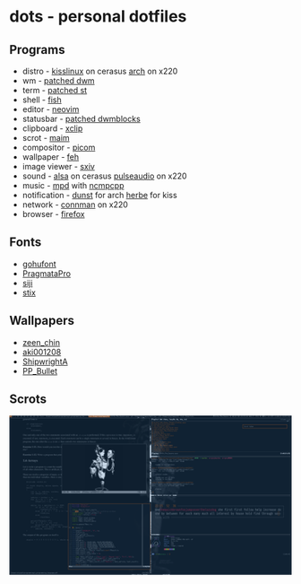 dots - personal dotfiles
========================

Programs
--------
* distro - [kisslinux](https://k1sslinux.org) on cerasus
[arch](https://archlinux.org) on x220
* wm - [patched dwm](https://github.com/jstnas/dwm)
* term - [patched st](https://github.com/jstnas/st)
* shell - [fish](https://fishshell.com)
* editor - [neovim](https://neovim.io)
* statusbar - [patched dwmblocks](https://github.com/jstnas/dwmblocks)
* clipboard - [xclip](https://github.com/jstnas/dwmblocks)
* scrot - [maim](https://github.com/naelstrof/maim)
* compositor - [picom](https://github.com/yshui/picom)
* wallpaper - [feh](https://feh.finalrewind.org)
* image viewer - [sxiv](https://github.com/muennich/sxiv)
* sound - [alsa](https://alsa-project.org/wiki/Main_Page) on cerasus
[pulseaudio](https://www.freedesktop.org/wiki/Software/PulseAudio) on x220
* music - [mpd](https://www.musicpd.org)
with [ncmpcpp](https://rybczak.net/ncmpcpp)
* notification - [dunst](https://dunst-project.org) for arch
[herbe](https://github.com/dudik/herbe) for kiss
* network - [connman](https://git.kernel.org/pub/scm/network/connman/connman.git) on x220
* browser - [firefox](https://www.mozilla.org/en-US/firefox/new)

Fonts
-----
* [gohufont](https://font.gohu.org)
* [PragmataPro](https://fsd.it/shop/fonts/pragmatapro)
* [siji](https://github.com/stark/siji)
* [stix](https://www.stixfonts.org)

Wallpapers
----------
* [zeen_chin](https://twitter.com/zeen_chin/media)
* [aki001208](https://twitter.com/aki001208/media)
* [ShipwrightA](https://twitter.com/ShipwrightA/media)
* [PP_Bullet](https://twitter.com/PP_Bullet/media)

Scrots
------
![cerasus](scrots/cerasus.png)
